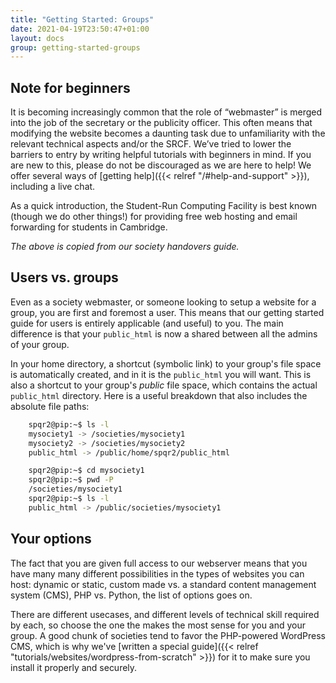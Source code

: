 ```yaml
---
title: "Getting Started: Groups"
date: 2021-04-19T23:50:47+01:00
layout: docs
group: getting-started-groups
---
```


## Note for beginners

It is becoming increasingly common that the role of “webmaster” is merged into the job of the secretary or the publicity officer. This often means that modifying the website becomes a daunting task due to unfamiliarity with the relevant technical aspects and/or the SRCF. We’ve tried to lower the barriers to entry by writing helpful tutorials with beginners in mind. If you are new to this, please do not be discouraged as we are here to help! We offer several ways of [getting help]({{< relref "/#help-and-support" >}}), including a live chat.

As a quick introduction, the Student-Run Computing Facility is best known (though we do other things!) for providing free web hosting and email forwarding for students in Cambridge.

*The above is copied from our society handovers guide.*

## Users vs. groups

Even as a society webmaster, or someone looking to setup a website for a group, you are first and foremost a user. This means that our getting started guide for users is entirely applicable (and useful) to you. The main difference is that your `public_html` is now a shared between all the admins of your group.

In your home directory, a shortcut (symbolic link) to your group's file space is automatically created, and in it is the `public_html` you will want. This is also a shortcut to your group's *public* file space, which contains the actual `public_html` directory. Here is a useful breakdown that also includes the absolute file paths:

```bash
    spqr2@pip:~$ ls -l
    mysociety1 -> /societies/mysociety1
    mysociety2 -> /societies/mysociety2
    public_html -> /public/home/spqr2/public_html
```

```bash
    spqr2@pip:~$ cd mysociety1
    spqr2@pip:~$ pwd -P
    /societies/mysociety1
    spqr2@pip:~$ ls -l
    public_html -> /public/societies/mysociety1
```

## Your options

The fact that you are given full access to our webserver means that you have many many different possibilities in the types of websites you can host: dynamic or static, custom made vs. a standard content management system (CMS), PHP vs. Python, the list of options goes on.

There are different usecases, and different levels of technical skill required by each, so choose the one the makes the most sense for you and your group. A good chunk of societies tend to favor the PHP-powered WordPress CMS, which is why we've [written a special guide]({{< relref "tutorials/websites/wordpress-from-scratch" >}}) for it to make sure you install it properly and securely.
